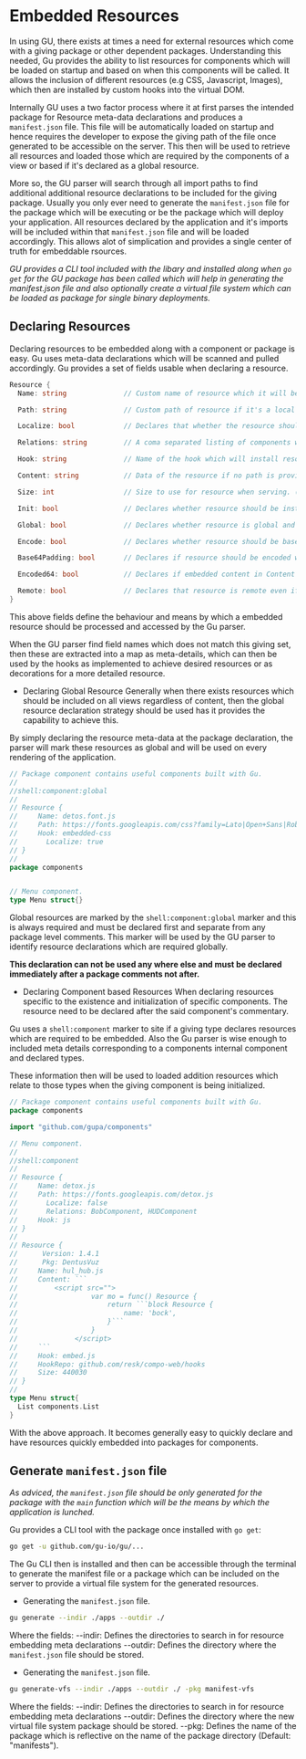 Embedded Resources
===================
In using GU, there exists at times a need for external resources which come with
a giving package or other dependent packages. Understanding this needed, Gu provides
the ability to list resources for components which will be loaded on startup and
based on when this components will be called. It allows the inclusion of different
resources (e.g CSS, Javascript, Images), which then are installed by custom hooks
into the virtual DOM.

Internally GU uses a two factor process where it at first parses the intended package
for Resource meta-data declarations and produces a `manifest.json` file. This file will
be automatically loaded on startup and hence requires the developer to expose the giving
path of the file once generated to be accessible on the server. This then will be used
to retrieve all resources and loaded those which are required by the components of a view
or based if it's declared as a global resource.

More so, the GU parser will search through all import paths to find additional additional
resource declarations to be included for the giving package. Usually you only ever need to
generate the `manifest.json` file for the package which will be executing or be the package
which will deploy your application. All resources declared by the application and it's imports
will be included within that `manifest.json` file and will be loaded accordingly. This allows
alot of simplication and provides a single center of truth for embeddable rsources.

*GU provides a CLI tool included with the libary and installed along when `go get` for the
GU package has been called which will help in generating the manifest.json file and also optionally
create a virtual file system which can be loaded as package for single binary deployments.*

## Declaring Resources
Declaring resources to be embedded along with a component or package is easy. Gu uses
meta-data declarations which will be scanned and pulled accordingly. Gu provides
a set of fields usable when declaring a resource.

```go
Resource {
  Name: string              // Custom name of resource which it will be accessed under. (REQUIRED)

  Path: string              // Custom path of resource if it's a local or remote file on a CDN/Other endpoint. (OPTIONAL IF CONTENT IS PROVIDED)

  Localize: bool            // Declares that whether the resource should be pulled from endpoint path and copied into manifests file. (REQUIRED)

  Relations: string         // A coma separated listing of components which use this resource. Helps to avoid duplications. (OPTIONAL)

  Hook: string              // Name of the hook which will install resource. (REQUIRED)

  Content: string           // Data of the resource if no path is provided. (REQUIRED If No Path exists)

  Size: int                 // Size to use for resource when serving. (OPTIONAL, DEFAULT: Automatically set when resource is localized)

  Init: bool                // Declares whether resource should be installed when component is initialized. (OPTIONAL, DEFAULT: true)

  Global: bool              // Declares whether resource is global and should be registered and accessible through the Gu resource registry. (OPTIONAL, DEFAULT: false)

  Encode: bool              // Declares whether resource should be base64 encoded when retrieved from endpoint path. (OPTIONAL, DEFAULT: true)

  Base64Padding: bool       // Declares if resource should be encoded with base64 padding or non padding. (REQUIRED)

  Encoded64: bool           // Declares if embedded content in Content field is already base64 encoded. (OPTIONAL, DEFAULT: false)

  Remote: bool              // Declares that resource is remote even if path provided is local and will be provided by serve. (OPTIONAL, DEFAULT: false)
}
```

This above fields define the behaviour and means by which a embedded resource should be
processed and accessed by the Gu parser.

When the GU parser find field names which does not match this giving set, then these are extracted
into a map as meta-details, which can then be used by the hooks as implemented to achieve desired resources
or as decorations for a more detailed resource.


- Declaring Global Resource
Generally when there exists resources which should be included on all views regardless
of content, then the global resource declaration strategy should be used has it provides
the capability to achieve this.

By simply declaring the resource meta-data at the package declaration, the parser will
mark these resources as global and will be used on every rendering of the application.

```go
// Package component contains useful components built with Gu.
//
//shell:component:global
//
// Resource {
//     Name: detos.font.js
//     Path: https://fonts.googleapis.com/css?family=Lato|Open+Sans|Roboto
//     Hook: embedded-css
//		 Localize: true
// }
//
package components


// Menu component.
type Menu struct{}


```

Global resources are marked by the `shell:component:global` marker and this is
always required and must be declared first and separate from any package level comments.
This marker will be used by the GU parser to identify resource declarations which are required
globally.

**This declaration can not be used any where else and must be declared immediately after
a package comments not after.**


- Declaring Component based Resources
When declaring resources specific to the existence and initialization of specific
components. The resource need to be declared after the said component's commentary.

Gu uses a `shell:component` marker to site if a giving type declares resources which
are required to be embedded. Also the Gu parser is wise enough to included meta details
corresponding to a components internal component and declared types.

These information then will be used to loaded addition resources which relate to those types
when the giving component is being initialized.

```go
// Package component contains useful components built with Gu.
package components

import "github.com/gupa/components"

// Menu component.
//
//shell:component
//
// Resource {
//     Name: detox.js
//     Path: https://fonts.googleapis.com/detox.js
//		 Localize: false
//		 Relations: BobComponent, HUDComponent
//     Hook: js
// }
//
// Resource {
// 		Version: 1.4.1
// 		Pkg: DentusVuz
//     Name: hul_hub.js
//     Content: ```
//         <script src="">
// 					var mo = func() Resource {
// 						return ```block Resource {
// 							name: 'bock',
// 						}```
// 					}
// 				</script>
//     ```
//     Hook: embed.js
//     HookRepo: github.com/resk/compo-web/hooks
//     Size: 440030
// }
//
type Menu struct{
  List components.List
}

```

With the above approach. It becomes generally easy to quickly declare and have resources
quickly embedded into packages for components.


## Generate `manifest.json` file
*As adviced, the `manifest.json` file should be only generated for the package with
the `main` function which will be the means by which the application is lunched.*

Gu provides a CLI tool with the package once installed with `go get`:

```bash
go get -u github.com/gu-io/gu/...
```

The Gu CLI then is installed and then can be accessible through the terminal to
generate the manifest file or a package which can be included on the server to
provide a virtual file system for the generated resources.

- Generating the `manifest.json` file.

```bash
gu generate --indir ./apps --outdir ./
```

Where the fields:
  --indir: Defines the directories to search in for resource embedding meta declarations
  --outdir: Defines the directory where the `manifest.json` file should be stored.


- Generating the `manifest.json` file.

```bash
gu generate-vfs --indir ./apps --outdir ./ -pkg manifest-vfs
```

Where the fields:
  --indir: Defines the directories to search in for resource embedding meta declarations
  --outdir: Defines the directory where the new virtual file system package should be stored.
  --pkg: Defines the name of the package which is reflective on the name of the package directory (Default: "manifests").
